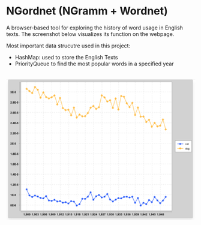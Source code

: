 # NGordnet (NGramm + Wordnet) 
<p>A browser-based tool for exploring the history of word usage in English texts. The screenshot below visualizes its function on the webpage.</p>  
<p>Most important data strucutre used in this project:</p>
<ul>
  <li>HashMap: used to store the English Texts</li>
  <li>PriorityQueue to find the most popular words in a specified year</li>
</ul><br/>
<img src="sketch map.png" alt="Alt text" title="Optional title">
